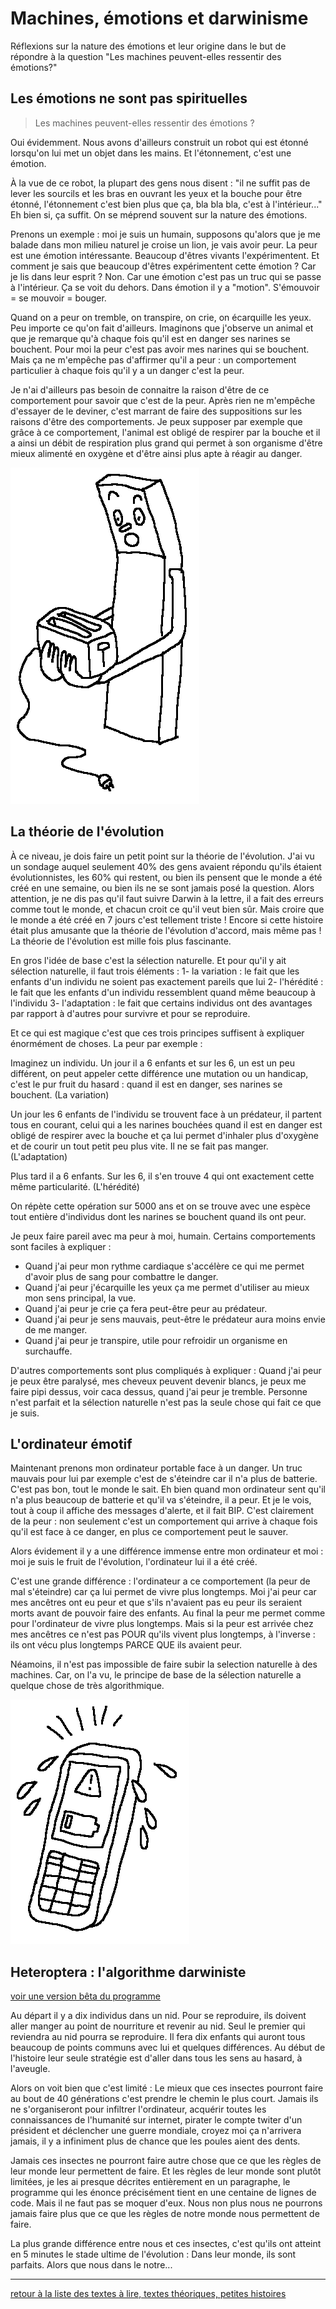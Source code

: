 Machines, émotions et darwinisme
================================


Réflexions sur la nature des émotions et leur origine dans le but de répondre à la question "Les machines peuvent-elles ressentir des émotions?"

Les émotions ne sont pas spirituelles
-------------------------------------

>   Les machines peuvent-elles ressentir des émotions ?

Oui évidemment. Nous avons d'ailleurs construit un robot qui est étonné lorsqu'on lui met un objet dans les mains. Et l'étonnement, c'est une émotion.

À la vue de ce robot, la plupart des gens nous disent : "il ne suffit pas de lever les sourcils et les bras en ouvrant les yeux et la bouche pour être étonné, l'étonnement c'est bien plus que ça, bla bla bla, c'est à l'intérieur..." Eh bien si, ça suffit. On se méprend souvent sur la nature des émotions.

Prenons un exemple : moi je suis un humain, supposons qu'alors que je me balade dans mon milieu naturel je croise un lion, je vais avoir peur. La peur est une émotion intéressante. Beaucoup d'êtres vivants l'expérimentent. Et comment je sais que beaucoup d'êtres expérimentent cette émotion ? Car je lis dans leur esprit ? Non. Car une émotion c'est pas un truc qui se passe à l'intérieur. Ça se voit du dehors. Dans émotion il y a "motion". S'émouvoir = se mouvoir = bouger.

Quand on a peur on tremble, on transpire, on crie, on écarquille les yeux. Peu importe ce qu'on fait d'ailleurs. Imaginons que j'observe un animal et que je remarque qu'à chaque fois qu'il est en danger ses narines se bouchent. Pour moi la peur c'est pas avoir mes narines qui se bouchent. Mais ça ne m'empêche pas d'affirmer qu'il a peur : un comportement particulier à chaque fois qu'il y a un danger c'est la peur.

Je n'ai d'ailleurs pas besoin de connaitre la raison d'être de ce comportement pour savoir que c'est de la peur. Après rien ne m'empêche d'essayer de le deviner, c'est marrant de faire des suppositions sur les raisons d'être des comportements. Je peux supposer par exemple que grâce à ce comportement, l'animal est obligé de respirer par la bouche et il a ainsi un débit de respiration plus grand qui permet à son organisme d'être mieux alimenté en oxygène et d'être ainsi plus apte à réagir au danger.

![](/ressources/dessins/dessin6.png)

La théorie de l'évolution
-------------------------

À ce niveau, je dois faire un petit point sur la théorie de l'évolution. J'ai vu un sondage auquel seulement 40% des gens avaient répondu qu'ils étaient évolutionnistes, les 60% qui restent, ou bien ils pensent que le monde a été créé en une semaine, ou bien ils ne se sont jamais posé la question. Alors attention, je ne dis pas qu'il faut suivre Darwin à la lettre, il a fait des erreurs comme tout le monde, et chacun croit ce qu'il veut bien sûr. Mais croire que le monde a été créé en 7 jours c'est tellement triste ! Encore si cette histoire était plus amusante que la théorie de l'évolution d'accord, mais même pas ! La théorie de l'évolution est mille fois plus fascinante.

En gros l'idée de base c'est la sélection naturelle. Et pour qu'il y ait sélection naturelle, il faut trois éléments :
1-   la variation : le fait que les enfants d'un individu ne soient pas exactement pareils que lui
2-   l'hérédité : le fait que les enfants d'un individu ressemblent quand même beaucoup à l'individu
3-   l'adaptation : le fait que certains individus ont des avantages par rapport à d'autres pour survivre et pour se reproduire.

Et ce qui est magique c'est que ces trois principes suffisent à expliquer énormément de choses. La peur par exemple :

Imaginez un individu. Un jour il a 6 enfants et sur les 6, un est un peu différent, on peut appeler cette différence une mutation ou un handicap, c'est le pur fruit du hasard : quand il est en danger, ses narines se bouchent. (La variation)

Un jour les 6 enfants de l'individu se trouvent face à un prédateur, il partent tous en courant, celui qui a les narines bouchées quand il est en danger est obligé de respirer avec la bouche et ça lui permet d'inhaler plus d'oxygène et de courir un tout petit peu plus vite. Il ne se fait pas manger. (L'adaptation)

Plus tard il a 6 enfants. Sur les 6, il s'en trouve 4 qui ont exactement cette même particularité. (L'hérédité)

On répète cette opération sur 5000 ans et on se trouve avec une espèce tout entière d'individus dont les narines se bouchent quand ils ont peur.

Je peux faire pareil avec ma peur à moi, humain. Certains comportements sont faciles à expliquer :
-   Quand j'ai peur mon rythme cardiaque s'accélère ce qui me permet d'avoir plus de sang pour combattre le danger.
-   Quand j'ai peur j'écarquille les yeux ça me permet d'utiliser au mieux mon sens principal, la vue.
-   Quand j'ai peur je crie ça fera peut-être peur au prédateur.
-   Quand j'ai peur je sens mauvais, peut-être le prédateur aura moins envie de me manger.
-   Quand j'ai peur je transpire, utile pour refroidir un organisme en surchauffe.

D'autres comportements sont plus compliqués à expliquer : Quand j'ai peur je peux être paralysé, mes cheveux peuvent devenir blancs, je peux me faire pipi dessus, voir caca dessus, quand j'ai peur je tremble. Personne n'est parfait et la sélection naturelle n'est pas la seule chose qui fait ce que je suis.

L'ordinateur émotif
-------------------

Maintenant prenons mon ordinateur portable face à un danger. Un truc mauvais pour lui par exemple c'est de s'éteindre car il n'a plus de batterie. C'est pas bon, tout le monde le sait. Eh bien quand mon ordinateur sent qu'il n'a plus beaucoup de batterie et qu'il va s'éteindre, il a peur. Et je le vois, tout à coup il affiche des messages d'alerte, et il fait BIP. C'est clairement de la peur : non seulement c'est un comportement qui arrive à chaque fois qu'il est face à ce danger, en plus ce comportement peut le sauver.

Alors évidement il y a une différence immense entre mon ordinateur et moi : moi je suis le fruit de l'évolution, l'ordinateur lui il a été créé.

C'est une grande différence : l'ordinateur a ce comportement (la peur de mal s'éteindre) car ça lui permet de vivre plus longtemps.
Moi j'ai peur car mes ancêtres ont eu peur et que s'ils n'avaient pas eu peur ils seraient morts avant de pouvoir faire des enfants.
Au final la peur me permet comme pour l'ordinateur de vivre plus longtemps. Mais si la peur est arrivée chez mes ancêtres ce n'est pas POUR qu'ils vivent plus longtemps, à l'inverse : ils ont vécu plus longtemps PARCE QUE ils avaient peur.

Néamoins, il n'est pas impossible de faire subir la selection naturelle à des machines. Car, on l'a vu, le principe de base de la sélection naturelle a quelque chose de très algorithmique.

![](/ressources/dessins/dessin7.png)

Heteroptera : l'algorithme darwiniste
--------------------------------------

[voir une version bêta du programme](http://leonlenclos.net/heteroptera/)

Au départ il y a dix individus dans un nid. Pour se reproduire, ils doivent aller manger au point de nourriture et revenir au nid. Seul le premier qui reviendra au nid pourra se reproduire. Il fera dix enfants qui auront tous beaucoup de points communs avec lui et quelques différences. Au début de l'histoire leur seule stratégie est d'aller dans tous les sens au hasard, à l'aveugle.

Alors on voit bien que c'est limité : Le mieux que ces insectes pourront faire au bout de 40 générations c'est prendre le chemin le plus court. Jamais ils ne s'organiseront pour infiltrer l'ordinateur, acquérir toutes les connaissances de l'humanité sur internet, pirater le compte twiter d'un président et déclencher une guerre mondiale, croyez moi ça n'arrivera jamais, il y a infiniment plus de chance que les poules aient des dents.

Jamais ces insectes ne pourront faire autre chose que ce que les règles de leur monde leur permettent de faire. Et les règles de leur monde sont plutôt limitées, je les ai presque décrites entièrement en un paragraphe, le programme qui les énonce précisément tient en une centaine de lignes de code. Mais il ne faut pas se moquer d'eux. Nous non plus nous ne pourrons jamais faire plus que ce que les règles de notre monde nous permettent de faire.

La plus grande différence entre nous et ces insectes, c'est qu'ils ont atteint en 5 minutes le stade ultime de l'évolution : Dans leur monde, ils sont parfaits. Alors que nous dans le notre...


---

[retour à la liste des textes à lire, textes théoriques, petites histoires](.)
